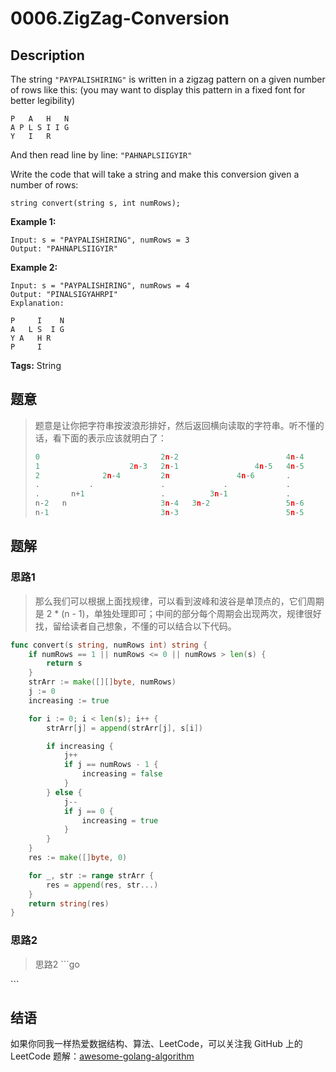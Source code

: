 # 0006.ZigZag-Conversion

## Description

The string `"PAYPALISHIRING"` is written in a zigzag pattern on a given number of rows like this: \(you may want to display this pattern in a fixed font for better legibility\)

```text
P   A   H   N
A P L S I I G
Y   I   R
```

And then read line by line: `"PAHNAPLSIIGYIR"`

Write the code that will take a string and make this conversion given a number of rows:

```text
string convert(string s, int numRows);
```

**Example 1:**

```text
Input: s = "PAYPALISHIRING", numRows = 3
Output: "PAHNAPLSIIGYIR"
```

**Example 2:**

```text
Input: s = "PAYPALISHIRING", numRows = 4
Output: "PINALSIGYAHRPI"
Explanation:

P     I    N
A   L S  I G
Y A   H R
P     I
```

**Tags:** String

## 题意

> 题意是让你把字符串按波浪形排好，然后返回横向读取的字符串。听不懂的话，看下面的表示应该就明白了：
>
> ```go
> 0                           2n-2                        4n-4
> 1                    2n-3   2n-1                 4n-5   4n-5
> 2              2n-4         2n               4n-6       .
> .           .               .             .             .
> .       n+1                 .          3n-1             .
> n-2   n                     3n-4   3n-2                 5n-6
> n-1                         3n-3                        5n-5
> ```

## 题解

### 思路1

> 那么我们可以根据上面找规律，可以看到波峰和波谷是单顶点的，它们周期是 2 \* \(n - 1\)，单独处理即可；中间的部分每个周期会出现两次，规律很好找，留给读者自己想象，不懂的可以结合以下代码。

```go
func convert(s string, numRows int) string {
    if numRows == 1 || numRows <= 0 || numRows > len(s) {
        return s
    }
    strArr := make([][]byte, numRows)
    j := 0
    increasing := true

    for i := 0; i < len(s); i++ {
        strArr[j] = append(strArr[j], s[i])

        if increasing {
            j++
            if j == numRows - 1 {
                increasing = false
            }
        } else {
            j--
            if j == 0 {
                increasing = true
            }
        }
    }
    res := make([]byte, 0)

    for _, str := range strArr {
        res = append(res, str...)
    }
    return string(res)
}
```

### 思路2

> 思路2 \`\`\`go

\`\`\`

## 结语

如果你同我一样热爱数据结构、算法、LeetCode，可以关注我 GitHub 上的 LeetCode 题解：[awesome-golang-algorithm](https://github.com/kylesliu/awesome-golang-algorithm)

